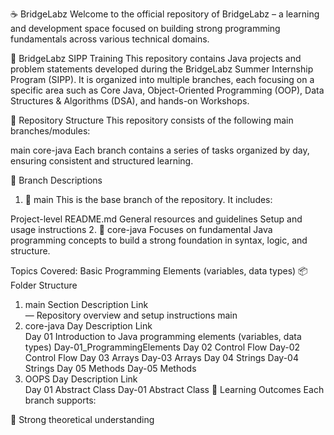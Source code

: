☕ BridgeLabz
Welcome to the official repository of BridgeLabz – a learning and development space focused on building strong programming fundamentals across various technical domains.

🚀 BridgeLabz SIPP Training
This repository contains Java projects and problem statements developed during the BridgeLabz Summer Internship Program (SIPP). It is organized into multiple branches, each focusing on a specific area such as Core Java, Object-Oriented Programming (OOP), Data Structures & Algorithms (DSA), and hands-on Workshops.

📁 Repository Structure
This repository consists of the following main branches/modules:

main
core-java
Each branch contains a series of tasks organized by day, ensuring consistent and structured learning.

🌿 Branch Descriptions
1. 🔹 main
This is the base branch of the repository. It includes:

Project-level README.md
General resources and guidelines
Setup and usage instructions
2. 🔹 core-java
Focuses on fundamental Java programming concepts to build a strong foundation in syntax, logic, and structure.

Topics Covered:
Basic Programming Elements (variables, data types)
📦 Folder Structure
1. main
Section	Description                              	Link                              
—      	Repository overview and setup instructions	main
2. core-java
Day    	Description                                                        	Link                                                                            
Day 01  	Introduction to Java programming elements (variables, data types)	Day-01_ProgrammingElements
Day 02  	Control Flow	Day-02 Control Flow
Day 03  	Arrays	Day-03 Arrays
Day 04  	Strings	Day-04 Strings
Day 05  	Methods	Day-05 Methods
3. OOPS
Day    	Description                                                        	Link                                                                            
Day 01  	Abstract Class	Day-01 Abstract Class
🧠 Learning Outcomes
Each branch supports:

📘 Strong theoretical understanding
